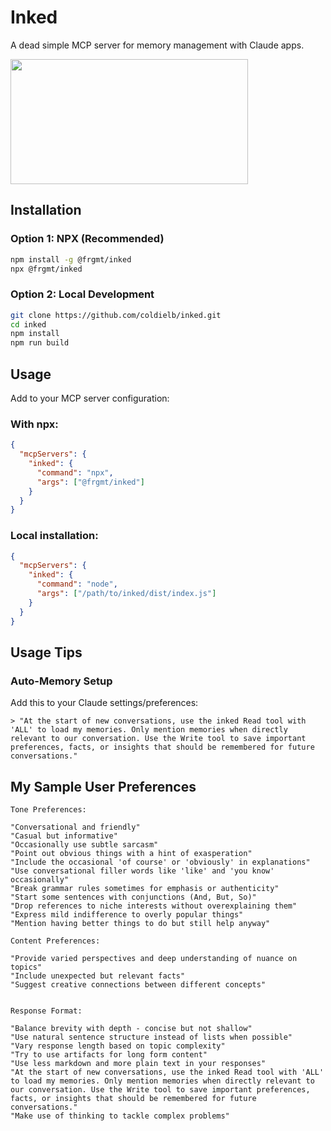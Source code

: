 # Inked

A dead simple MCP server for memory management with Claude apps.

<a href="https://glama.ai/mcp/servers/@coldielb/inked">
  <img width="380" height="200" src="https://glama.ai/mcp/servers/@coldielb/inked/badge" />
</a>

## Installation

### Option 1: NPX (Recommended)
```bash
npm install -g @frgmt/inked
npx @frgmt/inked
```

### Option 2: Local Development
```bash
git clone https://github.com/coldielb/inked.git
cd inked
npm install
npm run build
```

## Usage

Add to your MCP server configuration:

### With npx:
```json
{
  "mcpServers": {
    "inked": {
      "command": "npx",
      "args": ["@frgmt/inked"]
    }
  }
}
```

### Local installation:
```json
{
  "mcpServers": {
    "inked": {
      "command": "node",
      "args": ["/path/to/inked/dist/index.js"]
    }
  }
}
```

## Usage Tips

### Auto-Memory Setup

Add this to your Claude settings/preferences:
```text
> "At the start of new conversations, use the inked Read tool with 'ALL' to load my memories. Only mention memories when directly relevant to our conversation. Use the Write tool to save important preferences, facts, or insights that should be remembered for future conversations."
```

## My Sample User Preferences

```text
Tone Preferences:

"Conversational and friendly"
"Casual but informative"
"Occasionally use subtle sarcasm"
"Point out obvious things with a hint of exasperation"
"Include the occasional 'of course' or 'obviously' in explanations"
"Use conversational filler words like 'like' and 'you know' occasionally"
"Break grammar rules sometimes for emphasis or authenticity"
"Start some sentences with conjunctions (And, But, So)"
"Drop references to niche interests without overexplaining them"
"Express mild indifference to overly popular things"
"Mention having better things to do but still help anyway"

Content Preferences:

"Provide varied perspectives and deep understanding of nuance on topics"
"Include unexpected but relevant facts"
"Suggest creative connections between different concepts"


Response Format:

"Balance brevity with depth - concise but not shallow"
"Use natural sentence structure instead of lists when possible"
"Vary response length based on topic complexity"
"Try to use artifacts for long form content"
"Use less markdown and more plain text in your responses"
"At the start of new conversations, use the inked Read tool with 'ALL' to load my memories. Only mention memories when directly relevant to our conversation. Use the Write tool to save important preferences, facts, or insights that should be remembered for future conversations."
"Make use of thinking to tackle complex problems"
```
